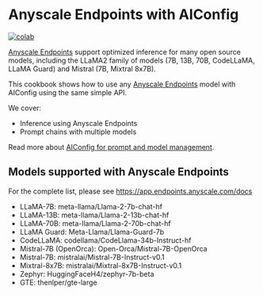 # Anyscale Endpoints with AIConfig

[![colab](https://colab.research.google.com/assets/colab-badge.svg)](https://colab.research.google.com/drive/1RZ5s2XmD-Gkg64QlS80lgwOFT3F7J346)

[Anyscale Endpoints](https://www.anyscale.com/endpoints) support optimized inference for many open source models, including the LLaMA2 family of models (7B, 13B, 70B, CodeLLaMA, LLaMA Guard) and Mistral (7B, Mixtral 8x7B).

This cookbook shows how to use any [Anyscale Endpoints](https://www.anyscale.com/endpoints) model with AIConfig using the same simple API.

We cover:

- Inference using Anyscale Endpoints
- Prompt chains with multiple models

Read more about [AIConfig for prompt and model management](https://github.com/lastmile-ai/aiconfig).

## Models supported with Anyscale Endpoints

For the complete list, please see https://app.endpoints.anyscale.com/docs

- LLaMA-7B: meta-llama/Llama-2-7b-chat-hf
- LLaMA-13B: meta-llama/Llama-2-13b-chat-hf
- LLaMA-70B: meta-llama/Llama-2-70b-chat-hf
- LLaMA Guard: Meta-Llama/Llama-Guard-7b
- CodeLLaMA: codellama/CodeLlama-34b-Instruct-hf
- Mistral-7B (OpenOrca): Open-Orca/Mistral-7B-OpenOrca
- Mistral-7B: mistralai/Mistral-7B-Instruct-v0.1
- Mixtral-8x7B: mistralai/Mixtral-8x7B-Instruct-v0.1
- Zephyr: HuggingFaceH4/zephyr-7b-beta
- GTE: thenlper/gte-large
